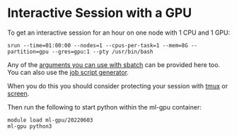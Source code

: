 # Interactive Session with a GPU

To get an interactive session for an hour on one node with 1 CPU and 1 GPU:


```
srun --time=01:00:00 --nodes=1 --cpus-per-task=1 --mem=8G --partition=gpu --gres=gpu:1 --pty /usr/bin/bash
```

Any of the [arguments you can use with sbatch](../job_scheduler/index.md) can be provided here too. You can also use the [job script generator](../job_scheduler/job_script_generator.md).

When you do this you should consider protecting your session with [tmux](../interactive_computing/tmux.md) or [screen](../interactive_computing/screen.md).

Then run the following to start python within the ml-gpu container:

```
module load ml-gpu/20220603
ml-gpu python3
```